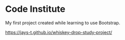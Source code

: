 # Code Institute

My first project created while learning to use Bootstrap.

https://jays-t.github.io/whiskey-drop-study-project/
